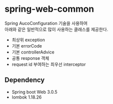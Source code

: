 # spring-web-common
Spring AucoConfiguration 기술을 사용하여  
아래와 같은 일반적으로 많이 사용하는 클래스를 제공한다.
- 최상위 exception
- 기본 errorCode
- 기본 controllerAdvice
- 공통 response 객체
- request id 부여하는 최우선 interceptor

## Dependency
- Spring boot Web 3.0.5
- lombok 1.18.26
